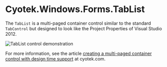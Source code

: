 # Cyotek.Windows.Forms.TabList

The `TabList` is a multi-paged container control similar to the standard `TabControl` but designed to look like the Project Properties of Visual Studio 2012.

![TabList control demonstration](http://static.cyotek.com/files/articleimages/tablist-thumbnail.png)

For more information, see the article [creating a multi-paged container control with design time support](http://cyotek.com/blog/creating-a-multi-paged-container-control-with-design-time-support) at cyotek.com.